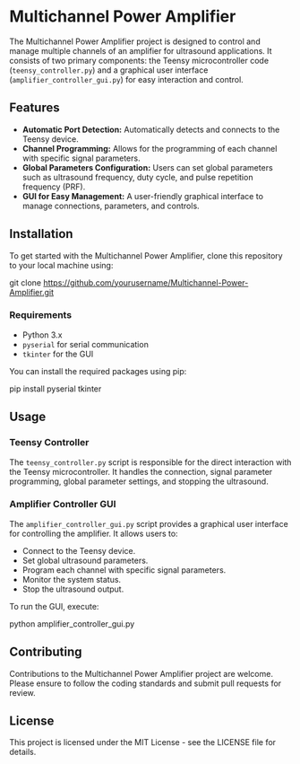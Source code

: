 # Multichannel Power Amplifier

The Multichannel Power Amplifier project is designed to control and manage multiple channels of an amplifier for ultrasound applications. It consists of two primary components: the Teensy microcontroller code (`teensy_controller.py`) and a graphical user interface (`amplifier_controller_gui.py`) for easy interaction and control.

## Features

- **Automatic Port Detection:** Automatically detects and connects to the Teensy device.
- **Channel Programming:** Allows for the programming of each channel with specific signal parameters.
- **Global Parameters Configuration:** Users can set global parameters such as ultrasound frequency, duty cycle, and pulse repetition frequency (PRF).
- **GUI for Easy Management:** A user-friendly graphical interface to manage connections, parameters, and controls.

## Installation

To get started with the Multichannel Power Amplifier, clone this repository to your local machine using:

git clone https://github.com/yourusername/Multichannel-Power-Amplifier.git


### Requirements

- Python 3.x
- `pyserial` for serial communication
- `tkinter` for the GUI

You can install the required packages using pip:

pip install pyserial tkinter


## Usage

### Teensy Controller

The `teensy_controller.py` script is responsible for the direct interaction with the Teensy microcontroller. It handles the connection, signal parameter programming, global parameter settings, and stopping the ultrasound.

### Amplifier Controller GUI

The `amplifier_controller_gui.py` script provides a graphical user interface for controlling the amplifier. It allows users to:

- Connect to the Teensy device.
- Set global ultrasound parameters.
- Program each channel with specific signal parameters.
- Monitor the system status.
- Stop the ultrasound output.

To run the GUI, execute:

python amplifier_controller_gui.py


## Contributing

Contributions to the Multichannel Power Amplifier project are welcome. Please ensure to follow the coding standards and submit pull requests for review.

## License

This project is licensed under the MIT License - see the LICENSE file for details.
